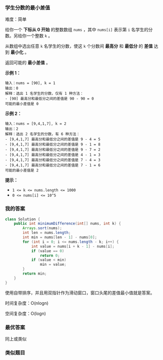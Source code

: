 ### 学生分数的最小差值

难度：简单



给你一个 **下标从 0 开始** 的整数数组 `nums` ，其中 `nums[i]` 表示第 `i` 名学生的分数。另给你一个整数 `k` 。

从数组中选出任意 `k` 名学生的分数，使这 `k` 个分数间 **最高分** 和 **最低分** 的 **差值** 达到 **最小化** 。

返回可能的 **最小差值** 。

 

**示例 1：**

```
输入：nums = [90], k = 1
输出：0
解释：选出 1 名学生的分数，仅有 1 种方法：
- [90] 最高分和最低分之间的差值是 90 - 90 = 0
可能的最小差值是 0
```

**示例 2：**

```
输入：nums = [9,4,1,7], k = 2
输出：2
解释：选出 2 名学生的分数，有 6 种方法：
- [9,4,1,7] 最高分和最低分之间的差值是 9 - 4 = 5
- [9,4,1,7] 最高分和最低分之间的差值是 9 - 1 = 8
- [9,4,1,7] 最高分和最低分之间的差值是 9 - 7 = 2
- [9,4,1,7] 最高分和最低分之间的差值是 4 - 1 = 3
- [9,4,1,7] 最高分和最低分之间的差值是 7 - 4 = 3
- [9,4,1,7] 最高分和最低分之间的差值是 7 - 1 = 6
可能的最小差值是 2
```

 

**提示：**

- `1 <= k <= nums.length <= 1000`
- `0 <= nums[i] <= 10^5`





### 我的答案

```java
class Solution {
    public int minimumDifference(int[] nums, int k) {
        Arrays.sort(nums);
        int len = nums.length;
        int min = nums[len - 1] - nums[0];
        for (int i = 0; i <= nums.length - k; i++) {
            int value = nums[i + k - 1] - nums[i];
            if (value == 0)
                return 0;
            if (value < min)
                min = value;
        }
        return min;
    }
}
```

使用自带排序，并且用双指针作为滑动窗口，窗口头尾的差值最小值就是答案。



时间复杂度：O(nlog⁡n)

空间复杂度：O(log⁡n)





### 最优答案

同上或类似





### 类似题目